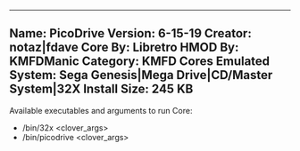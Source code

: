-----------------------
Name: PicoDrive
Version: 6-15-19
Creator: notaz|fdave
Core By: Libretro
HMOD By: KMFDManic
Category: KMFD Cores
Emulated System: Sega Genesis|Mega Drive|CD/Master System|32X
Install Size: 245 KB
-----------------------
Available executables and arguments to run Core:
- /bin/32x <rom> <clover_args>
- /bin/picodrive <rom> <clover_args>
